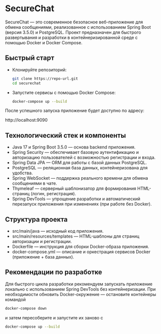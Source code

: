 # SecureChat

SecureChat — это современное безопасное веб-приложение для обмена сообщениями, реализованное с использованием Spring Boot (версия 3.5.0) и PostgreSQL. Проект предназначен для быстрого развертывания и разработки в контейнеризированной среде с помощью Docker и Docker Compose.

## Быстрый старт

- Клонируйте репозиторий:
  ```bash
  git clone https://repo-url.git
  cd securechat
  ```

- Запустите сервисы с помощью Docker Compose:
  ```bash
  docker-compose up --build
  ```

После успешного запуска приложение будет доступно по адресу:


http://localhost:9090


## Технологический стек и компоненты

- Java 17 и Spring Boot 3.5.0 — основа backend приложения.
- Spring Security — обеспечивает базовую аутентификацию и авторизацию пользователей с возможностью регистрации и входа.
- Spring Data JPA — ORM для работы с базой данных PostgreSQL.
- PostgreSQL — реляционная база данных, контейнеризована для удобства.
- Spring WebSocket — поддержка реального времени для обмена сообщениями в чате.
- Thymeleaf — серверный шаблонизатор для формирования HTML-страниц (логин, регистрация).
- Spring DevTools — упрощение разработки и автоматический перезапуск приложения при изменениях (при работе без Docker).

## Структура проекта

- src/main/java — исходный код приложения.
- src/main/resources/templates — HTML-шаблоны для страниц авторизации и регистрации.
- Dockerfile — инструкция для сборки Docker-образа приложения.
- docker-compose.yml — описание и оркестрация сервисов Docker (приложение + база данных).

## Рекомендации по разработке

Для быстрого цикла разработки рекомендуем запускать приложение локально с использованием Spring DevTools без контейнеризации. При необходимости обновить Docker-окружение — остановите контейнеры командой

```bash
docker-compose down
```

и затем пересоберите и запустите их заново с

```bash
docker-compose up --build
```